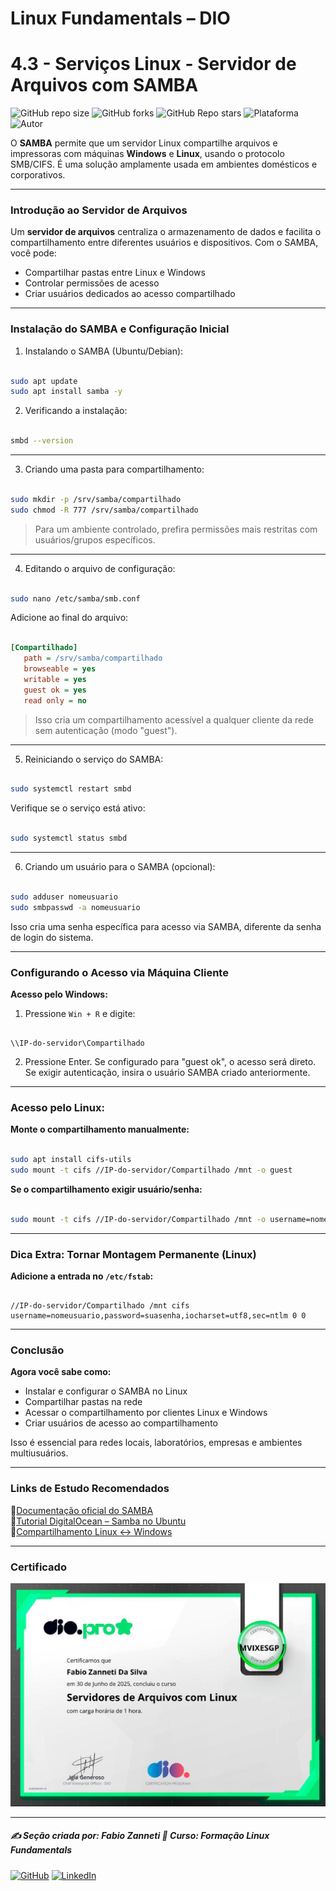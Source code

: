 # Linux Fundamentals – DIO

# 4.3 - Serviços Linux - Servidor de Arquivos com SAMBA

![GitHub repo size](https://img.shields.io/github/repo-size/fzanneti/DIO-linux-fundamentals-training)
![GitHub forks](https://img.shields.io/github/forks/fzanneti/DIO-linux-fundamentals-training?style=social)
![GitHub Repo stars](https://img.shields.io/github/stars/fzanneti/DIO-linux-fundamentals-training?style=social)
![Plataforma](https://img.shields.io/badge/Powered%20by-DIO.io-red?logo=data:image/svg+xml;base64,PHN2ZyBmaWxsPSIjZmZmIiB2aWV3Qm94PSIwIDAgMzIgMzIiIHhtbG5zPSJodHRwOi8vd3d3LnczLm9yZy8yMDAwL3N2ZyI+PHBhdGggZD0iTTYuNzEgMy4yNWMtMi44OCAxLjQxLTUuMDcgNC4yMy01LjA3IDcuNzYgMCAzLjU4IDIuMjggNi43IDUuMzMgOC4xNSAxLjgzLS42MiAyLjQtMi4yNiAyLjQtMy44MSAwLS4yMy0uMDItLjQ1LS4wNS0uNjZBLjQ0LjQ0IDAgMDExMC4xIDExYy4yNC0uNzUuMTEtMS41My0uMy0yLjIyQzguOTIgNy45NiA3LjMzIDcuNSA1Ljc0IDcuNjZhNS41NSA1LjU1IDAgM)
![Autor](https://img.shields.io/badge/Autor-fzanneti-blue?style=flat-square&logo=github)

O **SAMBA** permite que um servidor Linux compartilhe arquivos e impressoras com máquinas **Windows** e **Linux**, usando o protocolo SMB/CIFS. É uma solução amplamente usada em ambientes domésticos e corporativos.

---

### Introdução ao Servidor de Arquivos

Um **servidor de arquivos** centraliza o armazenamento de dados e facilita o compartilhamento entre diferentes usuários e dispositivos. Com o SAMBA, você pode:

- Compartilhar pastas entre Linux e Windows
- Controlar permissões de acesso
- Criar usuários dedicados ao acesso compartilhado

---

### Instalação do SAMBA e Configuração Inicial

1. Instalando o SAMBA (Ubuntu/Debian):

```bash

sudo apt update
sudo apt install samba -y

```

2. Verificando a instalação:

```bash

smbd --version

```

---

3. Criando uma pasta para compartilhamento:

```bash

sudo mkdir -p /srv/samba/compartilhado
sudo chmod -R 777 /srv/samba/compartilhado

```

> Para um ambiente controlado, prefira permissões mais restritas com usuários/grupos específicos.

---

4. Editando o arquivo de configuração:

```bash

sudo nano /etc/samba/smb.conf

```

Adicione ao final do arquivo:

```ini

[Compartilhado]
   path = /srv/samba/compartilhado
   browseable = yes
   writable = yes
   guest ok = yes
   read only = no

```

> Isso cria um compartilhamento acessível a qualquer cliente da rede sem autenticação (modo "guest").

---

5. Reiniciando o serviço do SAMBA:

```bash

sudo systemctl restart smbd

```

Verifique se o serviço está ativo:

```bash

sudo systemctl status smbd

```

---

6. Criando um usuário para o SAMBA (opcional):

```bash

sudo adduser nomeusuario
sudo smbpasswd -a nomeusuario

```

Isso cria uma senha específica para acesso via SAMBA, diferente da senha de login do sistema.

---

### Configurando o Acesso via Máquina Cliente

**Acesso pelo Windows:**

1. Pressione `Win + R` e digite:

```

\\IP-do-servidor\Compartilhado

```

2. Pressione Enter.
   Se configurado para "guest ok", o acesso será direto.
   Se exigir autenticação, insira o usuário SAMBA criado anteriormente.

---

### Acesso pelo Linux:

**Monte o compartilhamento manualmente:**

```bash

sudo apt install cifs-utils
sudo mount -t cifs //IP-do-servidor/Compartilhado /mnt -o guest

```

**Se o compartilhamento exigir usuário/senha:**

```bash

sudo mount -t cifs //IP-do-servidor/Compartilhado /mnt -o username=nomeusuario,password=suasenha

```

---

### Dica Extra: Tornar Montagem Permanente (Linux)

**Adicione a entrada no `/etc/fstab`:**

```fstab

//IP-do-servidor/Compartilhado /mnt cifs username=nomeusuario,password=suasenha,iocharset=utf8,sec=ntlm 0 0

```

---

### Conclusão

**Agora você sabe como:**

* Instalar e configurar o SAMBA no Linux
* Compartilhar pastas na rede
* Acessar o compartilhamento por clientes Linux e Windows
* Criar usuários de acesso ao compartilhamento

Isso é essencial para redes locais, laboratórios, empresas e ambientes multiusuários.

---

### Links de Estudo Recomendados

🔗[Documentação oficial do SAMBA](https://www.samba.org/samba/docs/)      
🔗[Tutorial DigitalOcean – Samba no Ubuntu](https://www.digitalocean.com/community/tutorials/how-to-set-up-a-samba-share-for-a-small-organization-on-ubuntu-20-04)     
🔗[Compartilhamento Linux ↔ Windows](https://wiki.debian.org/SambaServerSimple)    

---

### Certificado

<img src="https://github.com/fzanneti/DIO-linux-fundamentals-training/blob/main/Assets/images/certificados/13-servidores-de-arquivos-com-Linux.jpg" alt="Certificado" width="600px">

---

##### ✍️ Seção criada por: *Fabio Zanneti* 🎯 Curso: **Formação Linux Fundamentals**
[![GitHub](https://img.shields.io/badge/GitHub-fzanneti-181717?style=flat&logo=github)](https://github.com/fzanneti)
[![LinkedIn](https://img.shields.io/badge/LinkedIn-fzanneti-0A66C2?style=flat&logo=linkedin&logoColor=white)](https://linkedin.com/in/fzanneti)